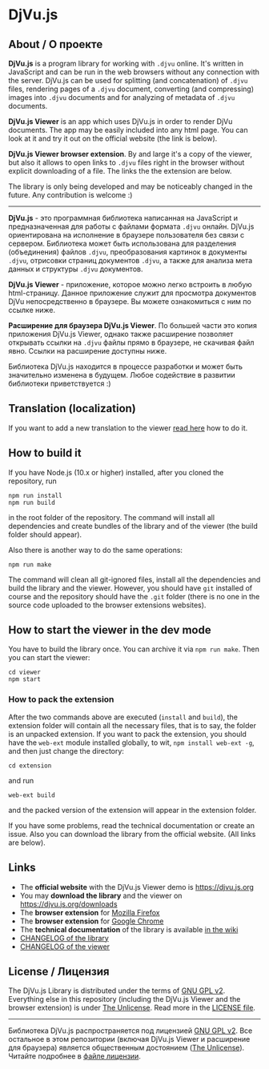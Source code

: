 # DjVu.js

## About / О проекте

**DjVu.js** is a program library for working with `.djvu` online. It's written in JavaScript and can be run in the web browsers without any connection with the server. DjVu.js can be used for splitting (and concatenation) of `.djvu` files, rendering pages of a `.djvu` document, converting (and compressing) images into `.djvu` documents and for analyzing of metadata of `.djvu` documents.

**DjVu.js Viewer** is an app which uses DjVu.js in order to render DjVu documents. The app may be easily included into any html page. You can look at it and try it out on the official website (the link is below). 

**DjVu.js Viewer browser extension**. By and large it's a copy of the viewer, but also it allows to open links to `.djvu` files right in the browser without explicit downloading of a file. The links the the extension are below.

The library is only being developed and may be noticeably changed in the future. Any contribution is welcome :)

<hr>

**DjVu.js** - это программная библиотека написанная на JavaScript и предназначенная для работы с файлами формата `.djvu` онлайн. DjVu.js ориентирована на исполнение в браузере пользователя без связи с сервером. Библиотека может быть использована для разделения (объединения) файлов `.djvu`, преобразования картинок в документы `.djvu`, отрисовки страниц документов `.djvu`, а также для анализа мета данных и структуры `.djvu` документов. 

**DjVu.js Viewer** - приложение, которое можно легко встроить в любую html-страницу. Данное приложение служит для просмотра документов DjVu непосредственно в браузере. Вы можете ознакомиться с ним по ссылке ниже.

**Расширение для браузера DjVu.js Viewer**. По большей части это копия приложения DjVu.js Viewer, однако также расширение позволяет открывать ссылки на `.djvu` файлы прямо в браузере, не скачивая файл явно. Ссылки на расширение доступны ниже. 

Библиотека DjVu.js находится в процессе разработки и может быть значительно изменена в будущем. Любое содействие в развитии библиотеки приветствуется :)

## Translation (localization)

If you want to add a new translation to the viewer [read here](TRANSLATION.md) how to do it.

## How to build it

If you have Node.js (10.x or higher) installed, after you cloned the repository, run 
```
npm run install
npm run build
```` 
in the root folder of the repository. The command will install all dependencies and create bundles of the library and of the viewer (the build folder should appear). 

Also there is another way to do the same operations: 

```
npm run make
```

The command will clean all git-ignored files, install all the dependencies and build the library and the viewer. However, you should have `git` installed of course and the repository should have the `.git` folder (there is no one in the source code uploaded to the browser extensions websites).

## How to start the viewer in the dev mode

You have to build the library once. You can archive it via `npm run make`.
Then you can start the viewer:

```
cd viewer
npm start
```

### How to pack the extension

After the two commands above are executed (`install` and `build`), the extension folder will contain all the necessary files, that is to say, the folder is an unpacked extension. If you want to pack the extension, you should have the `web-ext` module installed globally, to wit, `npm install web-ext -g`, and then just change the directory:

```
cd extension
```
and run

```
web-ext build
```

and the packed version of the extension will appear in the extension folder. 



If you have some problems, read the technical documentation or create an issue. Also you can download the library from the official website. (All links are below).

## Links

- The **official website** with the DjVu.js Viewer demo is https://djvu.js.org
- You may **download the library** and the viewer on https://djvu.js.org/downloads
- The **browser extension** for [Mozilla Firefox](https://addons.mozilla.org/en-US/firefox/addon/djvu-js-viewer/)
- The **browser extension** for [Google Chrome](https://chrome.google.com/webstore/detail/djvujs-viewer/bpnedgjmphmmdgecmklcopblfcbhpefm)
- The **technical documentation** of the library is available [in the wiki](https://github.com/RussCoder/djvujs/wiki/DjVu.js-Documentation)
- [CHANGELOG of the library](library/CHANGELOG.md)
- [CHANGELOG of the viewer](viewer/CHANGELOG.md)

## License / Лицензия

The DjVu.js Library is distributed under the terms of [GNU GPL v2](GNU_GPL_v2).
Everything else in this repository (including the DjVu.js Viewer and the browser
extension) is under [The Unlicense](UNLICENSE). Read more in
the [LICENSE file](LICENSE.md).

<hr>

Библиотека DjVu.js распространяется под лицензией [GNU GPL v2](GNU_GPL_v2). Все
остальное в этом репозитории (включая DjVu.js Viewer и расширение для браузера)
является общественным достоянием ([The Unlicense](UNLICENSE)). Читайте подробнее
в [файле лицензии](LICENSE.md).
